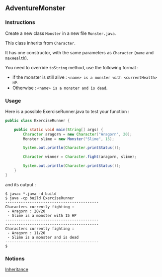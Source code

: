 ## AdventureMonster

### Instructions

Create a new class `Monster` in a new file `Monster.java`.

This class inherits from `Character`.

It has one constructor, with the same parameters as `Character` (`name` and `maxHealth`).

You need to override `toString` method, use the following format : 
* if the monster is still alive : `<name> is a monster with <currentHealth> HP`.
* Otherwise : `<name> is a monster and is dead`.

### Usage

Here is a possible ExerciseRunner.java to test your function :

```java
public class ExerciseRunner {

    public static void main(String[] args) {
        Character aragorn = new Character("Aragorn", 20);
        Monster slime = new Monster("Slime", 15);

        System.out.println(Character.printStatus());

        Character winner = Character.fight(aragorn, slime);

        System.out.println(Character.printStatus());
    }
}
```

and its output :
```shell
$ javac *.java -d build
$ java -cp build ExerciseRunner 
------------------------------------------
Characters currently fighting : 
 - Aragorn : 20/20
 - Slime is a monster with 15 HP
------------------------------------------
------------------------------------------
Characters currently fighting : 
 - Aragorn : 11/20
 - Slime is a monster and is dead
------------------------------------------
$ 
```

### Notions
[Inheritance](https://docs.oracle.com/javase/tutorial/java/IandI/subclasses.html)  